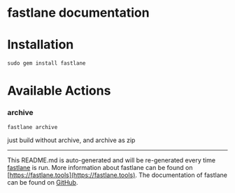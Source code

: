 fastlane documentation
================
# Installation
```
sudo gem install fastlane
```
# Available Actions
### archive
```
fastlane archive
```
just build without archive, and archive as zip

----

This README.md is auto-generated and will be re-generated every time [fastlane](https://fastlane.tools) is run.
More information about fastlane can be found on [https://fastlane.tools](https://fastlane.tools).
The documentation of fastlane can be found on [GitHub](https://github.com/fastlane/fastlane/tree/master/fastlane).
